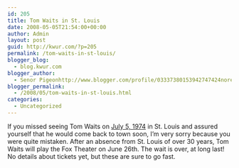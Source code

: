 ```yaml
---
id: 205
title: Tom Waits in St. Louis
date: 2008-05-05T21:54:00+00:00
author: Admin
layout: post
guid: http://kwur.com/?p=205
permalink: /tom-waits-in-st-louis/
blogger_blog:
  - blog.kwur.com
blogger_author:
  - Senor Pigeonhttp://www.blogger.com/profile/03337380153942747424noreply@blogger.com
blogger_permalink:
  - /2008/05/tom-waits-in-st-louis.html
categories:
  - Uncategorized
---
```

<div class="pf-content">
  <p>
    If you missed seeing Tom Waits on <a href="http://www.tomwaitslibrary.com/performances1949-1975.html">July 5, 1974</a> in St. Louis and assured yourself that he would come back to town soon, I&#8217;m very sorry because you were quite mistaken. After an absence from St. Louis of over 30 years, Tom Waits will play the Fox Theater on June 26th. The wait is over, at long last! No details about tickets yet, but these are sure to go fast.
  </p>
</div>